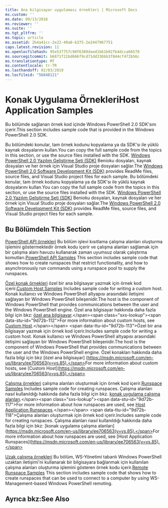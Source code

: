 ```yaml
---
title: Ana bilgisayar uygulaması örnekleri | Microsoft Docs
ms.custom: ''
ms.date: 09/13/2016
ms.reviewer: ''
ms.suite: ''
ms.tgt_pltfrm: ''
ms.topic: article
ms.assetid: 2b4a41cc-2e22-49a0-b375-2e2447967751
caps.latest.revision: 11
ms.openlocfilehash: 95e537757c90f6309daed1b61b92fb4dcca66570
ms.sourcegitcommit: b6871f21bd666f9cd71dd336bb3f844cf472b56c
ms.translationtype: MT
ms.contentlocale: tr-TR
ms.lasthandoff: 02/03/2019
ms.locfileid: "56848121"
---
```

# <a name="host-application-samples"></a><span data-ttu-id="9d72b-102">Konak Uygulama Örnekleri</span><span class="sxs-lookup"><span data-stu-id="9d72b-102">Host Application Samples</span></span>

<span data-ttu-id="9d72b-103">Bu bölümde sağlanan örnek kod içinde Windows PowerShell 2.0 SDK'sını içerir.</span><span class="sxs-lookup"><span data-stu-id="9d72b-103">This section includes sample code that is provided in the Windows PowerShell 2.0 SDK.</span></span>

 <span data-ttu-id="9d72b-104">Bu bölümdeki konular, tam örnek kodunu kopyalama ya da SDK'sı ile yüklü kaynak dosyalarını kullan.</span><span class="sxs-lookup"><span data-stu-id="9d72b-104">You can copy the full sample code from the topics in this section, or use the source files installed with the SDK.</span></span> <span data-ttu-id="9d72b-105">[Windows PowerShell 2.0 Yazılım Geliştirme Seti (SDK)](https://www.microsoft.com/en-us/download/details.aspx?id=2560) Benioku dosyaları, kaynak dosyaları ve her örnek için Visual Studio proje dosyaları sağlar.</span><span class="sxs-lookup"><span data-stu-id="9d72b-105">The [Windows PowerShell 2.0 Software Development Kit (SDK)](https://www.microsoft.com/en-us/download/details.aspx?id=2560) provides ReadMe files, source files, and Visual Studio project files for each sample.</span></span>
<span data-ttu-id="9d72b-106">Bu bölümdeki konular, tam örnek kodunu kopyalama ya da SDK'sı ile yüklü kaynak dosyalarını kullan.</span><span class="sxs-lookup"><span data-stu-id="9d72b-106">You can copy the full sample code from the topics in this section, or use the source files installed with the SDK.</span></span> <span data-ttu-id="9d72b-107">[Windows PowerShell 2.0 Yazılım Geliştirme Seti (SDK)](https://www.microsoft.com/en-us/download/details.aspx?id=2560) Benioku dosyaları, kaynak dosyaları ve her örnek için Visual Studio proje dosyaları sağlar.</span><span class="sxs-lookup"><span data-stu-id="9d72b-107">The [Windows PowerShell 2.0 Software Development Kit (SDK)](https://www.microsoft.com/en-us/download/details.aspx?id=2560) provides ReadMe files, source files, and Visual Studio project files for each sample.</span></span>

## <a name="in-this-section"></a><span data-ttu-id="9d72b-108">Bu Bölümde</span><span class="sxs-lookup"><span data-stu-id="9d72b-108">In This Section</span></span>

 <span data-ttu-id="9d72b-109">[PowerShell API örnekleri](./windows-powershell-api-samples.md) Bu bölüm işlevi kısıtlama çalışma alanları oluşturma işlemini göstermektedir örnek kodu içerir ve çalışma alanları sağlamak için bir çalışma alanı havuzu kullanarak zaman uyumsuz olarak çalıştırma komutları.</span><span class="sxs-lookup"><span data-stu-id="9d72b-109">[PowerShell API Samples](./windows-powershell-api-samples.md) This section includes sample code that shows how to create runspaces that restrict functionality, and how to asynchronously run commands using a runspace pool to supply the runspaces.</span></span>

 <span data-ttu-id="9d72b-110">[Özel konak örnekleri](./custom-host-samples.md) özel bir ana bilgisayar yazmak için örnek kod içerir.</span><span class="sxs-lookup"><span data-stu-id="9d72b-110">[Custom Host Samples](./custom-host-samples.md) Includes sample code for writing a custom host.</span></span> <span data-ttu-id="9d72b-111">Konak kullanıcı ve Windows PowerShell altyapısı arasındaki iletişimi sağlayan bir Windows PowerShell bileşenidir.</span><span class="sxs-lookup"><span data-stu-id="9d72b-111">The host is the component of Windows PowerShell that provides communications between the user and the Windows PowerShell engine.</span></span> <span data-ttu-id="9d72b-112">Özel ana bilgisayar hakkında daha fazla bilgi için bkz: [özel ana bilgisayar](https://msdn.microsoft.com/en-us/library/ee706563(v=vs.85).aspx).</span><span class="sxs-lookup"><span data-stu-id="9d72b-112">For more information about custom hosts, see [Custom Host](https://msdn.microsoft.com/en-us/library/ee706563(v=vs.85).aspx).</span></span>
<span data-ttu-id="9d72b-113">Özel bir ana bilgisayar yazmak için örnek kod içerir.</span><span class="sxs-lookup"><span data-stu-id="9d72b-113">Includes sample code for writing a custom host.</span></span> <span data-ttu-id="9d72b-114">Konak kullanıcı ve Windows PowerShell altyapısı arasındaki iletişimi sağlayan bir Windows PowerShell bileşenidir.</span><span class="sxs-lookup"><span data-stu-id="9d72b-114">The host is the component of Windows PowerShell that provides communications between the user and the Windows PowerShell engine.</span></span> <span data-ttu-id="9d72b-115">Özel konakları hakkında daha fazla bilgi için bkz [özel ana bilgisayar] (https://msdn.microsoft.com/en-us/library/ee706563(v=vs.85).</span><span class="sxs-lookup"><span data-stu-id="9d72b-115">For more information about custom hosts, see [Custom Host](https://msdn.microsoft.com/en-us/library/ee706563(v=vs.85).</span></span>

 <span data-ttu-id="9d72b-116">[Çalışma örnekleri](./runspace-samples.md) çalışma alanları oluşturmak için örnek kod içerir.</span><span class="sxs-lookup"><span data-stu-id="9d72b-116">[Runspace Samples](./runspace-samples.md) Includes sample code for creating runspaces.</span></span> <span data-ttu-id="9d72b-117">Çalışma alanları nasıl kullanıldığı hakkında daha fazla bilgi için bkz. [konak uygulama çalışma alanları](https://msdn.microsoft.com/en-us/library/ee706563(v=vs.85).aspx).</span><span class="sxs-lookup"><span data-stu-id="9d72b-117">For more information about how runspaces are used, see [Host Application Runspaces](https://msdn.microsoft.com/en-us/library/ee706563(v=vs.85).aspx).</span></span>
<span data-ttu-id="9d72b-118">Çalışma alanları oluşturmak için örnek kod içerir.</span><span class="sxs-lookup"><span data-stu-id="9d72b-118">Includes sample code for creating runspaces.</span></span> <span data-ttu-id="9d72b-119">Çalışma alanları nasıl kullanıldığı hakkında daha fazla bilgi için bkz: [konak uygulama çalışma alanları] (https://msdn.microsoft.com/en-us/library/ee706563(v=vs.85).</span><span class="sxs-lookup"><span data-stu-id="9d72b-119">For more information about how runspaces are used, see [Host Application Runspaces](https://msdn.microsoft.com/en-us/library/ee706563(v=vs.85).</span></span>

 <span data-ttu-id="9d72b-120">[Uzak çalışma örnekleri](./remote-runspace-samples.md) Bu bölüm, WS-Yönetimi tabanlı Windows PowerShell uzaktan iletişimi'ni kullanarak bir bilgisayara bağlanmak için kullanılan çalışma alanları oluşturma işlemini gösteren örnek kodu içerir.</span><span class="sxs-lookup"><span data-stu-id="9d72b-120">[Remote Runspace Samples](./remote-runspace-samples.md) This section includes sample code that shows how to create runspaces that can be used to connect to a computer by using WS-Management-based Windows PowerShell remoting.</span></span>

## <a name="see-also"></a><span data-ttu-id="9d72b-121">Ayrıca bkz:</span><span class="sxs-lookup"><span data-stu-id="9d72b-121">See Also</span></span>
